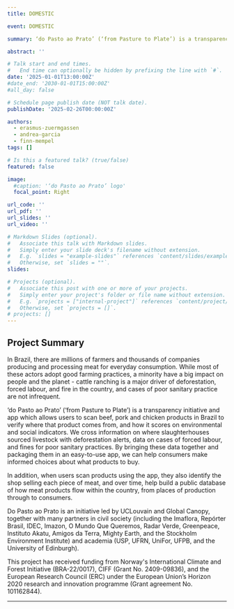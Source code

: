 ```yaml
---
title: DOMESTIC

event: DOMESTIC

summary: ‘do Pasto ao Prato’ (‘from Pasture to Plate’) is a transparency initiative and app which allows users to scan beef, pork and chicken products in Brazil to verify where that product comes from, and how it scores on environmental and social indicators.

abstract: ''

# Talk start and end times.
#   End time can optionally be hidden by prefixing the line with `#`.
date: '2025-01-01T13:00:00Z'
#date_end: '2030-01-01T15:00:00Z'
#all_day: false

# Schedule page publish date (NOT talk date).
publishDate: '2025-02-26T00:00:00Z'

authors: 
  - erasmus-zuermgassen
  - andrea-garcia
  - finn-mempel
tags: []

# Is this a featured talk? (true/false)
featured: false

image:
  #caption: '‘do Pasto ao Prato’ logo'
  focal_point: Right

url_code: ''
url_pdf: ''
url_slides: ''
url_video: ''

# Markdown Slides (optional).
#   Associate this talk with Markdown slides.
#   Simply enter your slide deck's filename without extension.
#   E.g. `slides = "example-slides"` references `content/slides/example-slides.md`.
#   Otherwise, set `slides = ""`.
slides:

# Projects (optional).
#   Associate this post with one or more of your projects.
#   Simply enter your project's folder or file name without extension.
#   E.g. `projects = ["internal-project"]` references `content/project/deep-learning/index.md`.
#   Otherwise, set `projects = []`.
# projects: []
---
```


## Project Summary 

In Brazil, there are millions of farmers and thousands of companies producing and processing meat for everyday consumption. While most of these actors adopt good farming practices, a minority have a big impact on people and the planet - cattle ranching is a major driver of deforestation, forced labour, and fire in the country, and cases of poor sanitary practice are not infrequent.

‘do Pasto ao Prato’ (‘from Pasture to Plate’) is a transparency initiative and app which allows users to scan beef, pork and chicken products in Brazil to verify where that product comes from, and how it scores on environmental and social indicators.
We cross information on where slaughterhouses sourced livestock with deforestation alerts, data on cases of forced labour, and fines for poor sanitary practices. By bringing these data together and packaging them in an easy-to-use app, we can help consumers make informed choices about what products to buy.

In addition, when users scan products using the app, they also identify the shop selling each piece of meat, and over time, help build a public database of how meat products flow within the country, from places of production through to consumers.

Do Pasto ao Prato is an initiative led by UCLouvain and Global Canopy, together with many partners in civil society (including the Imaflora, Repórter Brasil, IDEC, Imazon, O Mundo Que Queremos, Radar Verde, Greenpeace, Instituto Akatu, Amigos da Terra, Mighty Earth, and the Stockholm Environment Institute) and academia (USP, UFRN, UniFor, UFPB, and the University of Edinburgh).

This project has received funding from Norway's International Climate and Forest Initiative (BRA-22/0017), CIFF (Grant No. 2409-09836), and the European Research Council (ERC) under the European Union’s Horizon 2020 research and innovation programme (Grant agreement No. 101162844).

---